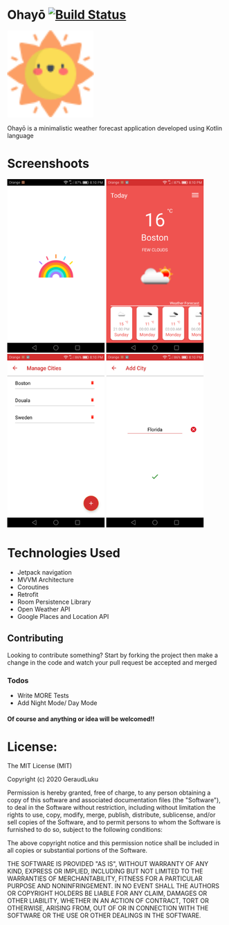 # Ohayō [![Build Status](https://travis-ci.org/joemccann/dillinger.svg?branch=master)](https://travis-ci.org/joemccann/dillinger)

<img src="/sun.png" height="200px"/> <br>

Ohayō is a minimalistic weather forecast application developed using Kotlin language


# Screenshoots
<img src="/screenshoots/Screenshot_2020-04-19-20-10-06.png" height="400px"/> <img src="/screenshoots/Screenshot_2020-04-19-20-10-26.png" height="400px"/>
<img src="/screenshoots/Screenshot_2020-04-19-20-10-31.png" height="400px"/>
<img src="/screenshoots/Screenshot_2020-04-19-20-10-50.png" height="400px"/>

# Technologies Used
  - Jetpack navigation
  - MVVM Architecture
  - Coroutines
  - Retrofit
  - Room Persistence Library
  - Open Weather API
  - Google Places and Location API

## Contributing
Looking to contribute something?
Start by forking the project then make a change in the code and watch your pull request be accepted and merged

### Todos

 - Write MORE Tests
 - Add Night Mode/ Day Mode
 
 #### Of course and anything or idea will be welcomed!!

# License:
The MIT License (MIT)

Copyright (c) 2020 GeraudLuku

Permission is hereby granted, free of charge, to any person obtaining a copy
of this software and associated documentation files (the "Software"), to deal
in the Software without restriction, including without limitation the rights
to use, copy, modify, merge, publish, distribute, sublicense, and/or sell
copies of the Software, and to permit persons to whom the Software is
furnished to do so, subject to the following conditions:

The above copyright notice and this permission notice shall be included in all
copies or substantial portions of the Software.

THE SOFTWARE IS PROVIDED "AS IS", WITHOUT WARRANTY OF ANY KIND, EXPRESS OR
IMPLIED, INCLUDING BUT NOT LIMITED TO THE WARRANTIES OF MERCHANTABILITY,
FITNESS FOR A PARTICULAR PURPOSE AND NONINFRINGEMENT. IN NO EVENT SHALL THE
AUTHORS OR COPYRIGHT HOLDERS BE LIABLE FOR ANY CLAIM, DAMAGES OR OTHER
LIABILITY, WHETHER IN AN ACTION OF CONTRACT, TORT OR OTHERWISE, ARISING FROM,
OUT OF OR IN CONNECTION WITH THE SOFTWARE OR THE USE OR OTHER DEALINGS IN THE
SOFTWARE.

